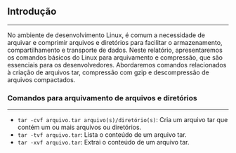 
## Introdução
---
No ambiente de desenvolvimento Linux, é comum a necessidade de arquivar e comprimir arquivos e diretórios para facilitar o armazenamento, compartilhamento e transporte de dados. Neste relatório, apresentaremos os comandos básicos do Linux para arquivamento e compressão, que são essenciais para os desenvolvedores. Abordaremos comandos relacionados à criação de arquivos tar, compressão com gzip e descompressão de arquivos compactados.


### Comandos para arquivamento de arquivos e diretórios
---
-   `tar -cvf arquivo.tar arquivo(s)/diretório(s)`: Cria um arquivo tar que contém um ou mais arquivos ou diretórios.
-   `tar -tvf arquivo.tar`: Lista o conteúdo de um arquivo tar.
-   `tar -xvf arquivo.tar`: Extrai o conteúdo de um arquivo tar.
